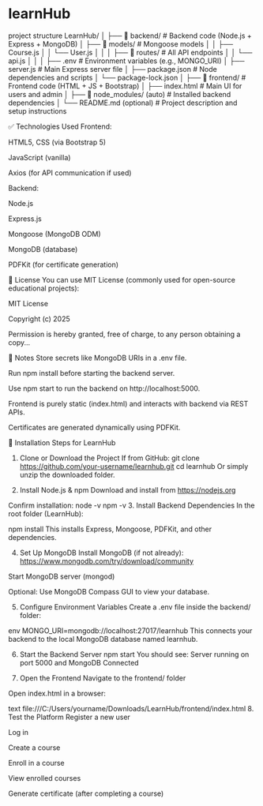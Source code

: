 # learnHub
project structure
LearnHub/
│
├── 📁 backend/                 # Backend code (Node.js + Express + MongoDB)
│   ├── 📁 models/              # Mongoose models
│   │   ├── Course.js
│   │   └── User.js
│   │
│   ├── 📁 routes/              # All API endpoints
│   │   └── api.js
│   │
│   ├── .env                   # Environment variables (e.g., MONGO_URI)
│   ├── server.js              # Main Express server file
│   ├── package.json           # Node dependencies and scripts
│   └── package-lock.json
│
├── 📁 frontend/               # Frontend code (HTML + JS + Bootstrap)
│   ├── index.html             # Main UI for users and admin
│
├── 📁 node_modules/ (auto)    # Installed backend dependencies
│
└── README.md (optional)       # Project description and setup instructions

✅ Technologies Used
Frontend:

HTML5, CSS (via Bootstrap 5)

JavaScript (vanilla)

Axios (for API communication if used)

Backend:

Node.js

Express.js

Mongoose (MongoDB ODM)

MongoDB (database)

PDFKit (for certificate generation)

📄 License
You can use MIT License (commonly used for open-source educational projects):

MIT License

Copyright (c) 2025

Permission is hereby granted, free of charge, to any person obtaining a copy...

📝 Notes
Store secrets like MongoDB URIs in a .env file.

Run npm install before starting the backend server.

Use npm start to run the backend on http://localhost:5000.

Frontend is purely static (index.html) and interacts with backend via REST APIs.

Certificates are generated dynamically using PDFKit.

🚀 Installation Steps for LearnHub
1. Clone or Download the Project
If from GitHub:
git clone https://github.com/your-username/learnhub.git
cd learnhub
Or simply unzip the downloaded folder.

2. Install Node.js & npm
Download and install from https://nodejs.org

Confirm installation:
node -v
npm -v
3. Install Backend Dependencies
In the root folder (LearnHub):

npm install
This installs Express, Mongoose, PDFKit, and other dependencies.

4. Set Up MongoDB
Install MongoDB (if not already): https://www.mongodb.com/try/download/community

Start MongoDB server (mongod)

Optional: Use MongoDB Compass GUI to view your database.

5. Configure Environment Variables
Create a .env file inside the backend/ folder:

env
MONGO_URI=mongodb://localhost:27017/learnhub
This connects your backend to the local MongoDB database named learnhub.

6. Start the Backend Server
npm start
You should see: Server running on port 5000 and MongoDB Connected

7. Open the Frontend
Navigate to the frontend/ folder

Open index.html in a browser:

text
file:///C:/Users/yourname/Downloads/LearnHub/frontend/index.html
8. Test the Platform
Register a new user

Log in

Create a course

Enroll in a course

View enrolled courses

Generate certificate (after completing a course)

